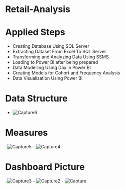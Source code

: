 # Retail-Analysis
# Applied Steps
  - Creating Database Using SQL Server 
  - Extracting Dataset From Excel To SQL Server
  - Transforming and Analyzing Data Using SSMS
  - Loading to Power BI after being prepared 
  - Data Modelling Using Dax in Power BI
  - Creating Models for Cohort and Frequency Analysis 
  - Data Visualization Using Power BI
# Data Structure 
  - ![Capture6](https://github.com/Boodaa/Retail-Analysis/assets/121688823/01dd3679-c760-4c71-854e-acab0e32fd1f)
# Measures
  -![Capture5](https://github.com/Boodaa/Retail-Analysis/assets/121688823/7a57f8c4-6769-4bdf-8e0c-2be520e0c603) - ![Capture4](https://github.com/Boodaa/Retail-Analysis/assets/121688823/955498ea-9906-4459-94ea-008b23e2af6f)
# Dashboard Picture
  -![Capture3](https://github.com/Boodaa/Retail-Analysis/assets/121688823/a625c247-947d-4b12-9471-47e8ab49bd83) - ![Capture2](https://github.com/Boodaa/Retail-Analysis/assets/121688823/e3f53efe-f87f-464f-ab6f-ad18785054f8) - ![Capture](https://github.com/Boodaa/Retail-Analysis/assets/121688823/7480b8bc-68e5-4ba9-ad21-376e13464b44)


  
